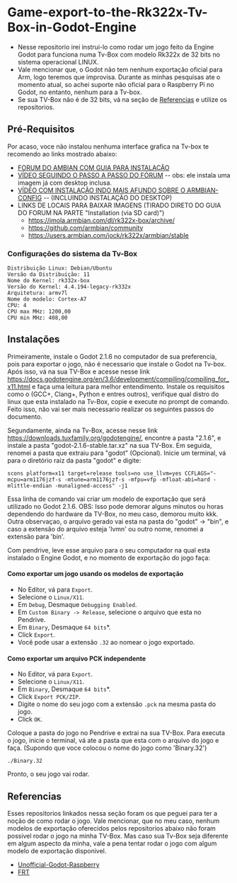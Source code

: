 # Game-export-to-the-Rk322x-Tv-Box-in-Godot-Engine 

* Nesse repositorio irei instrui-lo como rodar um jogo feito da Engine Godot para funciona numa Tv-Box com modelo Rk322x de 32 bits no sistema operacional LINUX.
* Vale mencionar que, o Godot não tem nenhum exportação oficial para Arm, logo teremos que improvisa. Durante as minhas pesquisas ate o momento atual, so achei suporte não oficial para o Raspberry Pi no Godot, no entanto, nenhum para a Tv-box.
* Se sua TV-Box não é de 32 bits, vá na seção de [Referencias](#referencia) e utilize os repositorios.

## Pré-Requisitos

Por acaso, voce não instalou nenhuma interface grafica na Tv-box te recomendo ao links mostrado abaixo:
* [FORUM DO AMBIAN COM GUIA PARA INSTALAÇÃO](https://forum.armbian.com/topic/12656-csc-armbian-for-rk322x-tv-boxes/)
* [VÍDEO SEGUINDO O PASSO A PASSO DO FÓRUM](https://www.youtube.com/watch?v=R0zjwQG2iE4&list=PLk7NllGoUvyyPn9xPIZo8to9teh4or7hy&index=9)
-- obs: ele instala uma imagem já com desktop inclusa.
* [VÍDEO COM INSTALAÇÃO INDO MAIS AFUNDO SOBRE O ARMBIAN-CONFIG](https://youtu.be/R0zjwQG2iE4?si=2xLfhHuFDLLQuAaK)
-- (INCLUINDO INSTALAÇÃO DO DESKTOP)
* LINKS DE LOCAIS PARA BAIXAR IMAGENS (TIRADO DIRETO DO GUIA DO FORUM NA PARTE "Installation (via SD card)")
	- https://imola.armbian.com/dl/rk322x-box/archive/
	- https://github.com/armbian/community
	- https://users.armbian.com/jock/rk322x/armbian/stable

### Configurações do sistema da Tv-Box
```
Distribuição Linux: Debian/Ubuntu
Versão da Distribuição: 11
Nome do Kernel: rk332x-box 
Versão do Kernel: 4.4.194-legacy-rk332x
Arquitetura: armv7l
Nome do modelo: Cortex-A7
CPU: 4
CPU max MHz: 1200,00
CPU min MHz: 408,00
```

## Instalações

Primeiramente, instale o Godot 2.1.6 no computador de sua preferencia, pois para exportar o jogo, não é necessario que instale o Godot na Tv-box. Após isso, vá na sua TV-Box e acesse nesse link https://docs.godotengine.org/en/3.6/development/compiling/compiling_for_x11.html e faça uma leitura para melhor entendimento. Instale os requisitos como o (GCC+, Clang+, Python e entres outros), verifique qual distro do linux que esta instalado na Tv-Box, copie e execute no prompt de comando. Feito isso, não vai ser mais necessario realizar os seguintes passos do documento.

Segundamente, ainda na Tv-Box, acesse nesse link https://downloads.tuxfamily.org/godotengine/, encontre a pasta "2.1.6", e instale a pasta "godot-2.1.6-stable.tar.xz" na sua TV-Box. Em seguida, renomei a pasta que extraiu para "godot" (Opcional). Inicie um terminal, vá para o diretório raiz da pasta "godot" e digite:
```
scons platform=x11 target=release tools=no use_llvm=yes CCFLAGS="-mcpu=arm1176jzf-s -mtune=arm1176jzf-s -mfpu=vfp -mfloat-abi=hard -mlittle-endian -munaligned-access" -j1
```
Essa linha de comando vai criar um modelo de exportação que será utilizado no Godot 2.1.6. OBS: Isso pode demorar alguns minutos ou horas dependendo do hardware da TV-Box, no meu caso, demorou muito kkk. Outra observaçao, o arquivo gerado vai esta na pasta do "godot" -> "bin", e caso a extensão do arquivo esteja 'lvmn' ou outro nome, renomei a extensão para 'bin'.

Com pendrive, leve esse arquivo para o seu computador na qual esta instalado o Engine Godot, e no momento de exportação do jogo faça:

#### Como exportar um jogo usando os modelos de exportação
- No Editor, vá para `Export`.
- Selecione o `Linux/X11`.
- Em `Debug`, Desmaque `Debugging Enabled`.
- Em `Custom Binary -> Release`, selecione o arquivo que esta no Pendrive.
- Em `Binary`, Desmaque `64 bits`*.
- Click `Export`.
- Você pode usar a extensão `.32` ao nomear o jogo exportado.

#### Como exportar um arquivo PCK independente
- No Editor, vá para `Export`.
- Selecione o `Linux/X11`.
- Em `Binary`, Desmaque `64 bits`*.
- Click `Export PCK/ZIP`.
- Digite o nome do seu jogo com a extensão `.pck` na mesma pasta do jogo.
- Click `OK`.

Coloque a pasta do jogo no Pendrive e extrai na sua TV-Box. Para executa o jogo, inicie o terminal, vá ate a pasta que esta com o arquivo do jogo e faça. (Supondo que voce colocou o nome do jogo como 'Binary.32')
```
./Binary.32
```

Pronto, o seu jogo vai rodar.

## Referencias

Esses repositorios linkados nessa seção foram os que peguei para ter a noção de como rodar o jogo. Vale mencionar, que no meu caso, nenhum modelos de exportação oferecidos pelos repositorios abaixo não foram possivel rodar o jogo na minha TV-Box. Mas caso sua Tv-Box seja diferente em algum aspecto da minha, vale a pena tentar rodar o jogo com algum modelo de exportação disponivel. 

* [Unofficial-Godot-Raspberry](https://github.com/hiulit/Unofficial-Godot-Engine-Raspberry-Pi)
* [FRT](https://github.com/efornara/frt)






